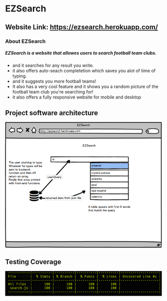 # EZSearch

## Website Link: https://ezsearch.herokuapp.com/

### About EZSearch

##### EZSearch is a website that allowes users to search football team clubs.

* and it searches for any result you write.
* it also offers auto-seach completetion which saves you alot of time of typing.
* and it suggests you more football teams!
* It also has a very cool feature and it shows you a random picture of the football team club you're searching for!
* it also offers a fully responsive website for mobile and desktop

## Project software architecture
<img src="./assets/architecture.png">

## Testing Coverage
<img src="./assets/coverage.png">
